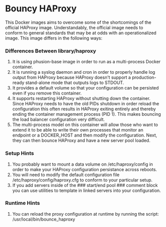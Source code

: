 Bouncy HAProxy
==============

This Docker images aims to overcome some of the shortcomings of the official
HAProxy image. Understandably, the official image needs to conform to general
standards that may be at odds with an operationalized image. This image differs
in the following ways:

### Differences Between library/haproxy

 1. It is using phusion-base image in order to run as a multi-process Docker
    container.
 2. It is running a syslog daemon and cron in order to properly handle log
    output from HAProxy because HAProxy doesn't support a production-ready
    stand-alone mode that outputs logs to STDOUT.
 3. It provides a default volume so that your configuration can be persisted
    even if you remove this container.
 4. It supports restarting HAProxy without shutting down the container. Since
    HAProxy needs to have the old PIDs shutdown in order reload the 
    configuration this often results in HAProxy exiting entirely and thereby
    ending the container management process (PID 1). This makes bouncing the
    load balancer configuration very difficult.
 5. The multi-process model on this container will allow those who want to
    extend it to be able to write their own processes that monitor an endpoint
    or a DOCKER_HOST and then modify the configuration. Next, they can then
    bounce HAProxy and have a new server pool loaded.

### Setup Hints

 1. You probably want to mount a data volume on /etc/haproxy/config in order to make your 
    HAProxy configuration persistance across reboots.
 2. You will need to modify the default configuration file /etc/haproxy/config/haproxy.cfg
    to conform to your particular setup.
 3. If you add servers inside of the ### start/end pool ### comment block you can use utilities
    to template in linked servers into your configuration.

### Runtime Hints

 1. You can reload the proxy configuration at runtime by running the script: /usr/local/bin/bounce_haproxy
 
